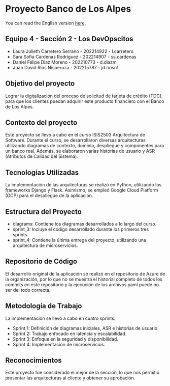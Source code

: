 # Proyecto Banco de Los Alpes
You can read the English version [here](https://github.com/ddi4z/Proyecto_Uno/blob/main/ENGLISH.MD).
## Equipo 4 - Sección 2 - Los DevOpscitos

- Laura Julieth Carretero Serrano - 202214922 - l.carretero
- Sara Sofia Cardenas Rodriguez - 202214907 - ss.cardenas
- Daniel Felipe Diaz Moreno - 202210773 - d.diazm
- Juan David Rios Nisperuza - 202215787 - jd.riosn1

## Objetivo del proyecto

Lograr la digitalización del proceso de solicitud de tarjeta de crédito (TDC), para que los clientes puedan adquirir este producto financiero con el Banco de Los Alpes.

## Contexto del proyecto
Este proyecto se llevó a cabo en el curso ISIS2503 Arquitectura de Software. Durante el curso, se desarrollaron diversas arquitecturas utilizando diagramas de contexto, dominio, despliegue y componentes para un banco real. Además, se elaboraron varias historias de usuario y ASR (Atributos de Calidad del Sistema).

## Tecnologías Utilizadas
La implementación de las arquitecturas se realizó en Python, utilizando los frameworks Django y Flask. Asimismo, se empleó Google Cloud Platform (GCP) para el despliegue de la aplicación.

## Estructura del Proyecto
- diagrams: Contiene los diagramas desarrollados a lo largo del curso.
- sprint_3: Incluye el código desarrollado durante los primeros tres sprints.
- sprint_4: Contiene la última entrega del proyecto, utilizando una arquitectura de microservicios.
## Repositorio de Código
El desarrollo original de la aplicación se realizó en el repositorio de Azure de la organización, por lo que no se muestra el historial completo de todos los commits en este repositorio y la ejecución de los archivos.yaml puede no ser del todo correcta.

## Metodología de Trabajo
La implementación se llevó a cabo en cuatro sprints:

- Sprint 1: Definición de diagramas iniciales, ASR e historias de usuario.
- Sprint 2: Trabajo enfocado en latencia y escalabilidad.
- Sprint 3: Enfoque en la seguridad y disponibilidad.
- Sprint 4: Implementación de microservicios.

## Reconocimientos
Este proyecto fue considerado el mejor de la sección, lo que nos permitió presentar las arquitecturas al cliente y obtener su aprobación.
